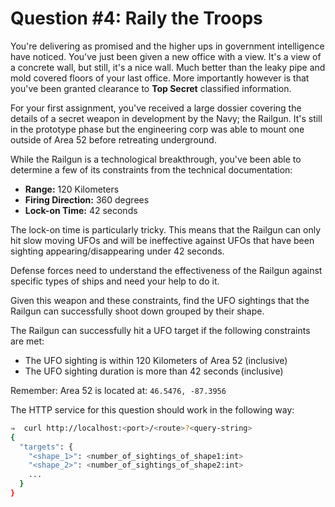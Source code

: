 # Question #4: Raily the Troops

You're delivering as promised and the higher ups in government intelligence have noticed. You've just been given a new
office with a view. It's a view of a concrete wall, but still, it's a nice wall. Much better than the leaky pipe and
mold covered floors of your last office.
More importantly however is that you've been granted clearance to **Top Secret** classified information.

For your first assignment, you've received a large dossier covering the details of a secret weapon in development
by the Navy; the Railgun. It's still in the prototype phase but the engineering corp was able to mount one outside
of Area 52 before retreating underground.

While the Railgun is a technological breakthrough, you've been able to determine a few of its constraints
from the technical documentation:

* **Range:** 120 Kilometers
* **Firing Direction:** 360 degrees
* **Lock-on Time:** 42 seconds

The lock-on time is particularly tricky. This means that the Railgun can only hit slow moving UFOs and will be ineffective
against UFOs that have been sighting appearing/disappearing under 42 seconds.

Defense forces need to understand the effectiveness of the Railgun against specific types of ships and need your help to do it.

Given this weapon and these constraints, find the UFO sightings that the Railgun can successfully shoot down grouped by their shape.

The Railgun can successfully hit a UFO target if the following constraints are met:

* The UFO sighting is within 120 Kilometers of Area 52 (inclusive)
* The UFO sighting duration is more than 42 seconds (inclusive)

Remember: Area 52 is located at: `46.5476, -87.3956`

The HTTP service for this question should work in the following way:

```bash
⇒  curl http://localhost:<port>/<route>?<query-string>
{
  "targets": {
    "<shape_1>": <number_of_sightings_of_shape1:int>
    "<shape_2>": <number_of_sightings_of_shape2:int>
    ...
  }
}
```
